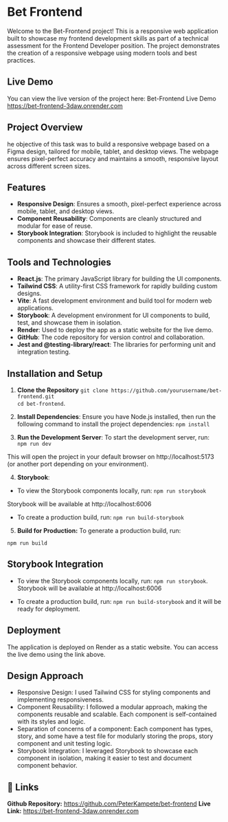 # Bet Frontend

Welcome to the Bet-Frontend project! This is a responsive web application built to showcase my frontend development skills as part of a technical assessment for the Frontend Developer position. The project demonstrates the creation of a responsive webpage using modern tools and best practices.

## Live Demo

You can view the live version of the project here: Bet-Frontend Live Demo https://bet-frontend-3daw.onrender.com

## Project Overview

he objective of this task was to build a responsive webpage based on a Figma design, tailored for mobile, tablet, and desktop views. The webpage ensures pixel-perfect accuracy and maintains a smooth, responsive layout across different screen sizes.

## Features

- **Responsive Design**: Ensures a smooth, pixel-perfect experience across mobile, tablet, and desktop views.
- **Component Reusability**: Components are cleanly structured and modular for ease of reuse.
- **Storybook Integration**: Storybook is included to highlight the reusable components and showcase their different states.

## Tools and Technologies

- **React.js**: The primary JavaScript library for building the UI components.
- **Tailwind CSS**: A utility-first CSS framework for rapidly building custom designs.
- **Vite**: A fast development environment and build tool for modern web applications.
- **Storybook**: A development environment for UI components to build, test, and showcase them in isolation.
- **Render**: Used to deploy the app as a static website for the live demo.
- **GitHub**: The code repository for version control and collaboration.
- **Jest and @testing-library/react**: The libraries for performing unit and integration testing.

## Installation and Setup

1. **Clone the Repository**
   `git clone https://github.com/yourusername/bet-frontend.git ` <br>
   `cd bet-frontend`. <br>

2. **Install Dependencies**: Ensure you have Node.js installed, then run the following command to install the project dependencies:
   `npm install`

3. **Run the Development Server**: To start the development server, run: <br>
   `npm run dev`

This will open the project in your default browser on http://localhost:5173 (or another port depending on your environment).

4. **Storybook**:

- To view the Storybook components locally, run: `npm run storybook`

Storybook will be available at http://localhost:6006

- To create a production build, run: `npm run build-storybook`

5. **Build for Production:** To generate a production build, run:

`npm run build`

## Storybook Integration

- To view the Storybook components locally, run: `npm run storybook`. Storybook will be available at http://localhost:6006

- To create a production build, run: `npm run build-storybook` and it will be ready for deployment.

## Deployment

The application is deployed on Render as a static website. You can access the live demo using the link above.

## Design Approach

- Responsive Design: I used Tailwind CSS for styling components and implementing responsiveness.
- Component Reusability: I followed a modular approach, making the components reusable and scalable. Each component is self-contained with its styles and logic.
- Separation of concerns of a component: Each component has types, story, and some have a test file for modularly storing the props, story component and unit testing logic.
- Storybook Integration: I leveraged Storybook to showcase each component in isolation, making it easier to test and document component behavior.

## 🔗 Links

**Github Repository:** https://github.com/PeterKampete/bet-frontend
**Live Link:** https://bet-frontend-3daw.onrender.com
